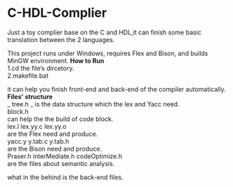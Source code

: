 # C-HDL-Complier
Just a toy complier base on the C and HDL,it can finish some basic translation between the 2 languages.  

This project runs under Windows, requires Flex and Bison, and builds MinGW environment.
**How to Run**  
1.cd the file‘s dircetory.  
2.makefile.bat
  
it can help you finish front-end and back-end of the compiler automatically.  
**Files' structure**  
_
tree.h   _
is the data structure which the lex and Yacc need.  
block.h   
can help the the build of code block.  
lex.l lex.yy.c lex.yy.o   
are the Flex need and produce.  
yacc.y y.tab.c y.tab.h   
are the Bison need and produce.  
Praser.h interMediate.h codeOptimize.h   
are the files about semantic analysis.  

what in the behind is the back-end files.  



